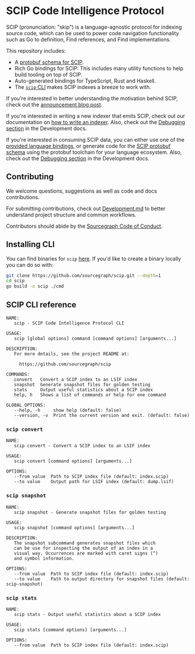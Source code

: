 # SCIP Code Intelligence Protocol

SCIP (pronunciation: "skip") is a language-agnostic protocol
for indexing source code,
which can be used to power code navigation functionality
such as Go to definition, Find references, and Find implementations.

This repository includes:

- A [protobuf schema for SCIP](./scip.proto).
- Rich Go bindings for SCIP: This includes many utility functions
  to help build tooling on top of SCIP.
- Auto-generated bindings for TypeScript, Rust and Haskell.
- The [`scip` CLI](#scip-cli-reference) makes SCIP indexes
  a breeze to work with.

If you're interested in better understanding the motivation behind SCIP,
check out the [announcement blog post](https://about.sourcegraph.com/blog/announcing-scip).

If you're interested in writing a new indexer that emits SCIP,
check out our documentation on
[how to write an indexer](https://docs.sourcegraph.com/code_intelligence/explanations/writing_an_indexer).
Also, check out the [Debugging section][] in the Development docs.

If you're interested in consuming SCIP data,
you can either use one of the [provided language bindings](https://github.com/sourcegraph/scip/tree/main/bindings),
or generate code for the [SCIP protobuf schema](./scip.proto)
using the protobuf toolchain for your language ecosystem.
Also, check out the [Debugging section][] in the Development docs.

[debugging section]: ./Development.md#debugging

## Contributing

We welcome questions, suggestions as well as code and docs contributions.

For submitting contributions, check out [Development.md](./Development.md)
to better understand project structure and common workflows.

Contributors should abide by the [Sourcegraph Code of Conduct](https://handbook.sourcegraph.com/company-info-and-process/communication/code_of_conduct/).

## Installing CLI

You can find binaries for `scip`
[here](https://github.com/sourcegraph/scip/releases). If you'd like to create a
binary locally you can do so with:

```sh
git clone https://github.com/sourcegraph/scip.git --depth=1
cd scip
go build -o scip ./cmd 
```

## SCIP CLI reference

```
NAME:
   scip - SCIP Code Intelligence Protocol CLI

USAGE:
   scip [global options] command [command options] [arguments...]

DESCRIPTION:
   For more details, see the project README at:

     https://github.com/sourcegraph/scip

COMMANDS:
   convert   Convert a SCIP index to an LSIF index
   snapshot  Generate snapshot files for golden testing
   stats     Output useful statistics about a SCIP index
   help, h   Shows a list of commands or help for one command

GLOBAL OPTIONS:
   --help, -h     show help (default: false)
   --version, -v  Print the current version and exit. (default: false)
```

### `scip convert`

```
NAME:
   scip convert - Convert a SCIP index to an LSIF index

USAGE:
   scip convert [command options] [arguments...]

OPTIONS:
   --from value  Path to SCIP index file (default: index.scip)
   --to value    Output path for LSIF index (default: dump.lsif)
```

### `scip snapshot`

```
NAME:
   scip snapshot - Generate snapshot files for golden testing

USAGE:
   scip snapshot [command options] [arguments...]

DESCRIPTION:
   The snapshot subcommand generates snapshot files which
   can be use for inspecting the output of an index in a
   visual way. Occurrences are marked with caret signs (^)
   and symbol information.

OPTIONS:
   --from value  Path to SCIP index file (default: index.scip)
   --to value    Path to output directory for snapshot files (default: scip-snapshot)
```

### `scip stats`

```
NAME:
   scip stats - Output useful statistics about a SCIP index

USAGE:
   scip stats [command options] [arguments...]

OPTIONS:
   --from value  Path to SCIP index file (default: index.scip)
```
